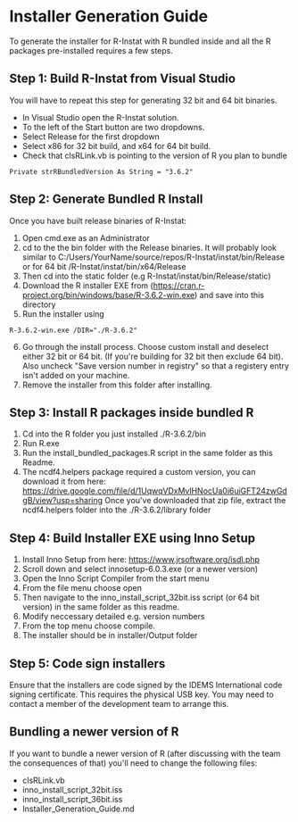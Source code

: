 # Installer Generation Guide

To generate the installer for R-Instat with R bundled inside and all the R packages pre-installed requires a few steps.

## Step 1: Build R-Instat from Visual Studio

You will have to repeat this step for generating 32 bit and 64 bit binaries.
- In Visual Studio open the R-Instat solution.
- To the left of the Start button are two dropdowns.
- Select Release for the first dropdown
- Select x86 for 32 bit build, and x64 for 64 bit build.
- Check that clsRLink.vb is pointing to the version of R you plan to bundle
```
Private strRBundledVersion As String = "3.6.2"
```

## Step 2: Generate Bundled R Install

Once you have built release binaries of R-Instat:
1. Open cmd.exe as an Administrator
2. cd to the the bin folder with the Release binaries. It will probably look similar to C:/Users/YourName/source/repos/R-Instat/instat/bin/Release
or for 64 bit /R-Instat/instat/bin/x64/Release
3. Then cd into the static folder (e.g R-Instat/instat/bin/Release/static)
4. Download the R installer EXE from (https://cran.r-project.org/bin/windows/base/R-3.6.2-win.exe) and save into this directory
5. Run the installer using 
```
R-3.6.2-win.exe /DIR="./R-3.6.2"
```
6. Go through the install process. Choose custom install and deselect either 32 bit or 64 bit. (If you're building for 32 bit then exclude 64 bit). Also uncheck "Save version number in registry" so that a registery entry isn't added on your machine.
7. Remove the installer from this folder after installing.

## Step 3: Install R packages inside bundled R

1. Cd into the R folder you just installed ./R-3.6.2/bin
2. Run R.exe
3. Run the install_bundled_packages.R script in the same folder as this Readme.
4. The ncdf4.helpers package required a custom version, you can download it from here: https://drive.google.com/file/d/1UqwqVDxMvlHNocUa0i6uiGFT24zwGdgB/view?usp=sharing
Once you've downloaded that zip file, extract the ncdf4.helpers folder into the ./R-3.6.2/library folder

## Step 4: Build Installer EXE using Inno Setup

1. Install Inno Setup from here: https://www.jrsoftware.org/isdl.php
2. Scroll down and select innosetup-6.0.3.exe (or a newer version)
3. Open the Inno Script Compiler from the start menu
4. From the file menu choose open
5. Then navigate to the inno_install_script_32bit.iss script (or 64 bit version) in the same folder as this readme.
6. Modify neccessary detailed e.g. version numbers
7. From the top menu choose compile.
8. The installer should be in installer/Output folder

## Step 5: Code sign installers
Ensure that the installers are code signed by the IDEMS International code signing certificate. This requires the physical USB key. You may need to contact a member of the development team to arrange this.

## Bundling a newer version of R

If you want to bundle a newer version of R (after discussing with the team the consequences of that) you'll need to change the following files:
- clsRLink.vb
- inno_install_script_32bit.iss
- inno_install_script_36bit.iss
- Installer_Generation_Guide.md
